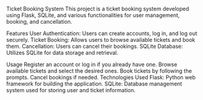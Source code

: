 Ticket Booking System
This project is a ticket booking system developed using Flask, SQLite, and various functionalities for user management, booking, and cancellation.

Features
User Authentication: Users can create accounts, log in, and log out securely.
Ticket Booking: Allows users to browse available tickets and book them.
Cancellation: Users can cancel their bookings.
SQLite Database: Utilizes SQLite for data storage and retrieval.

Usage
Register an account or log in if you already have one.
Browse available tickets and select the desired ones.
Book tickets by following the prompts.
Cancel bookings if needed.
Technologies Used
Flask: Python web framework for building the application.
SQLite: Database management system used for storing user and ticket information.
